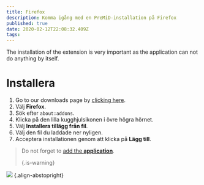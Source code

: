 ```yaml
---
title: Firefox
description: Komma igång med en PreMiD-installation på Firefox
published: true
date: 2020-02-12T22:08:32.409Z
tags:
---
```


The installation of the extension is very important as the application can not do anything by itself.

# Installera
1. Go to our downloads page by [clicking here](https://premid.app/downloads).
2. Välj **Firefox**.
3. Sök efter `about:addons`.
4. Klicka på den lilla kugghjulsikonen i övre högra hörnet.
5. Välj **Installera tillägg från fil**.
6. Välj den fil du laddade ner nyligen.
7. Acceptera installationen genom att klicka på **Lägg till**.

> Do not forget to [add the **application**](/install). 
> 
> {.is-warning}

![](https://img.icons8.com/color/2x/firefox.png) {.align-abstopright}